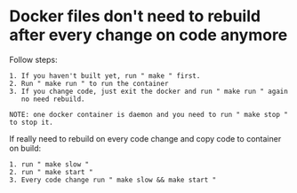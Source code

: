 # Docker files don't need to rebuild after every change on code anymore

Follow steps:

    1. If you haven't built yet, run " make " first.
    2. Run " make run " to run the container
    3. If you change code, just exit the docker and run " make run " again
       no need rebuild.
    
    NOTE: one docker container is daemon and you need to run " make stop " to stop it.
       
       
       
       
       
       
If really need to rebuild on every code change and copy code to container on build:

    1. run " make slow "
    2. run " make start "
    3. Every code change run " make slow && make start "
